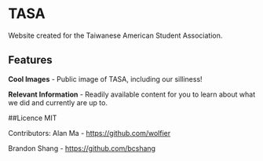 # TASA 
Website created for the Taiwanese American Student Association.

## Features
**Cool Images** - Public image of TASA, including our silliness!

**Relevant Information** - Readily available content for you to learn about what we did and currently are up to.

##Licence
MIT


Contributors:
Alan Ma - https://github.com/wolfier

Brandon Shang - https://github.com/bcshang
